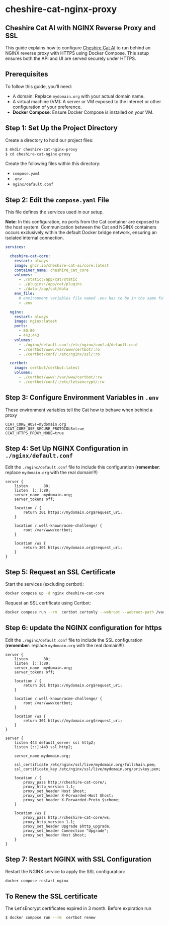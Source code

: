 # cheshire-cat-nginx-proxy
Cheshire Cat AI with NGINX Reverse Proxy and SSL
---

This guide explains how to configure [Cheshire Cat AI](https://cheshirecat.ai/) to run behind an NGINX reverse proxy with HTTPS using Docker Compose. This setup ensures both the API and UI are served securely under HTTPS.

## Prerequisites
To follow this guide, you’ll need:
- A domain: Replace `mydomain.org` with your actual domain name.
- A virtual machine (VM): A server or VM exposed to the internet or other configuration of your preference.
- **Docker Compose**: Ensure Docker Compose is installed on your VM.

## Step 1: Set Up the Project Directory
Create a directory to hold our project files:
```bash
$ mkdir cheshire-cat-nginx-proxy
$ cd cheshire-cat-nginx-proxy
```
Create the following files within this directory:
- `compose.yaml`
- `.env`
- `nginx/default.conf`

## Step 2: Edit the `compose.yaml` File
This file defines the services used in our setup.

**Note**: In this configuration, no ports from the Cat container are exposed to the host system. Communication between the Cat and NGINX containers occurs exclusively within the default Docker bridge network, ensuring an isolated internal connection.

```yaml
services:

  cheshire-cat-core:
    restart: always
    image: ghcr.io/cheshire-cat-ai/core:latest
    container_name: cheshire_cat_core
    volumes:
      - ./static:/app/cat/static
      - ./plugins:/app/cat/plugins
      - ./data:/app/cat/data
    env_file:
      # environment variables file named .env has to be in the same folder of compose.yaml
      - .env

  nginx:
    restart: always
    image: nginx:latest
    ports:
      - 80:80
      - 443:443
    volumes:
      - ./nginx/default.conf:/etc/nginx/conf.d/default.conf
      - ./certbot/www:/var/www/certbot/:ro
      - ./certbot/conf/:/etc/nginx/ssl/:ro

  certbot:
    image: certbot/certbot:latest
    volumes:
      - ./certbot/www/:/var/www/certbot/:rw
      - ./certbot/conf/:/etc/letsencrypt/:rw
```

## Step 3: Configure Environment Variables in `.env`
These environment variables tell the Cat how to behave when behind a proxy
```
CCAT_CORE_HOST=mydomain.org
CCAT_CORE_USE_SECURE_PROTOCOLS=true
CCAT_HTTPS_PROXY_MODE=true
```

## Step 4: Set Up NGINX Configuration in `./nginx/default.conf`
Edit the `./nginx/default.conf` file to include this configuration (**remember**: replace `mydomain.org` with the real domain!!!)

```
server {
    listen       80;
    listen  [::]:80;
    server_name  mydomain.org;
    server_tokens off;

    location / {
        return 301 https://mydomain.org$request_uri;
    }

    location /.well-known/acme-challenge/ {
        root /var/www/certbot;
    }

    location /ws {
        return 301 https://mydomain.org$request_uri;
    }
}
```

## Step 5: Request an SSL Certificate
Start the services (excluding certbot):

```bash
docker compose up -d nginx cheshire-cat-core
```
Request an SSL certificate using Certbot:
```bash
docker compose run --rm  certbot certonly --webroot --webroot-path /var/www/certbot/ -d mydomain.org
```

## Step 6: update the NGINX configuration for https
Edit the `./nginx/default.conf` file to include the SSL configuration (**remember**: replace `mydomain.org` with the real domain!!!)

```
server {
    listen       80;
    listen  [::]:80;
    server_name  mydomain.org;
    server_tokens off;

    location / {
        return 301 https://mydomain.org$request_uri;
    }

    location /.well-known/acme-challenge/ {
        root /var/www/certbot;
    }

    location /ws {
        return 301 https://mydomain.org$request_uri;
    }
}

server {
    listen 443 default_server ssl http2;
    listen [::]:443 ssl http2;

    server_name mydomain.org;

    ssl_certificate /etc/nginx/ssl/live/mydomain.org/fullchain.pem;
    ssl_certificate_key /etc/nginx/ssl/live/mydomain.org/privkey.pem;

    location / {
        proxy_pass http://cheshire-cat-core/;
        proxy_http_version 1.1;
        proxy_set_header Host $host;
        proxy_set_header X-Forwarded-Host $host;
        proxy_set_header X-Forwarded-Proto $scheme;
    }

    location /ws {
        proxy_pass http://cheshire-cat-core/ws;
        proxy_http_version 1.1;
        proxy_set_header Upgrade $http_upgrade;
        proxy_set_header Connection "Upgrade";
        proxy_set_header Host $host;
    }
}
```

## Step 7: Restart NGINX with SSL Configuration
Restart the NGINX service to apply the SSL configuration:
```bash
docker compose restart nginx
```

## To Renew the SSL certificate
The Let'sEncrypt certificates expired in 3 month. Before expiration run
```bash
$ docker compose run --rm  certbot renew
```
